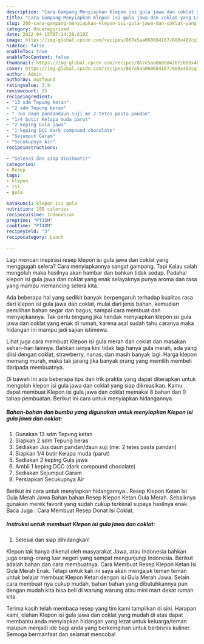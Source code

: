 ```yaml
---
description: "Cara Gampang Menyiapkan Klepon isi gula jawa dan coklat yang Lezat, Buat Buka Puasa Sempurna"
title: "Cara Gampang Menyiapkan Klepon isi gula jawa dan coklat yang Lezat, Buat Buka Puasa Sempurna"
slug: 200-cara-gampang-menyiapkan-klepon-isi-gula-jawa-dan-coklat-yang-lezat-buat-buka-puasa-sempurna
category: Uncategorized
date: 2022-04-15T07:14:28.610Z
image: https://img-global.cpcdn.com/recipes/867e5aa060684167/680x482cq70/klepon-isi-gula-jawa-dan-coklat-foto-resep-utama.jpg
hideToc: false
enableToc: true
enableTocContent: false
thumbnail: https://img-global.cpcdn.com/recipes/867e5aa060684167/680x482cq70/klepon-isi-gula-jawa-dan-coklat-foto-resep-utama.jpg
cover: https://img-global.cpcdn.com/recipes/867e5aa060684167/680x482cq70/klepon-isi-gula-jawa-dan-coklat-foto-resep-utama.jpg
author: Admin
authorAv: notfound
ratingvalue: 3.9
reviewcount: 25
recipeingredient:
- "13 sdm Tepung ketan"
- "2 sdm Tepung beras"
- " Jus daun pandandaun suji me 2 tetes pasta pandan"
- "1/4 butir Kelapa muda parut"
- "2 keping Gula jawa"
- "1 keping DCC dark compound chocolate"
- "Sejumput Garam"
- "Secukupnya Air"
recipeinstructions:

- "Selesai dan siap dinikmati!"
categories:
- Resep
tags:
- klepon
- isi
- gula

katakunci: klepon isi gula 
nutrition: 109 calories
recipecuisine: Indonesian
preptime: "PT35M"
cooktime: "PT48M"
recipeyield: "3"
recipecategory: Lunch

---
```



Lagi mencari inspirasi resep klepon isi gula jawa dan coklat yang menggugah selera? Cara menyiapkannya sangat gampang. Tapi Kalau salah mengolah maka hasilnya akan hambar dan bahkan tidak sedap. Padahal klepon isi gula jawa dan coklat yang enak selayaknya punya aroma dan rasa yang mampu memancing selera kita.


Ada beberapa hal yang sedikit banyak berpengaruh terhadap kualitas rasa dari klepon isi gula jawa dan coklat, mulai dari jenis bahan, kemudian pemilihan bahan segar dan bagus, sampai cara membuat dan menyajikannya. Tak perlu bingung jika hendak menyiapkan klepon isi gula jawa dan coklat yang enak di rumah, karena asal sudah tahu caranya maka hidangan ini mampu jadi sajian istimewa.

Lihat juga cara membuat Klepon isi gula merah dan coklat dan masakan sehari-hari lainnya. Bahkan isinya kini tidak lagi hanya gula merah, ada yang diisi dengan coklat, strawberry, nanas, dan masih banyak lagi. Harga klepon memang murah, maka tak jarang jika banyak orang yang memilih membeli daripada membuatnya.


Di bawah ini ada beberapa tips dan trik praktis yang dapat diterapkan untuk mengolah klepon isi gula jawa dan coklat yang siap dikreasikan. Kamu dapat membuat Klepon isi gula jawa dan coklat memakai 8 bahan dan 0 tahap pembuatan. Berikut ini cara untuk menyiapkan hidangannya.

<!--inarticleads1-->

##### Bahan-bahan dan bumbu yang digunakan untuk menyiapkan Klepon isi gula jawa dan coklat:

1. Gunakan 13 sdm Tepung ketan
1. Siapkan 2 sdm Tepung beras
1. Sediakan  Jus daun pandan/daun suji (me: 2 tetes pasta pandan)
1. Siapkan 1/4 butir Kelapa muda (parut)
1. Sediakan 2 keping Gula jawa
1. Ambil 1 keping DCC (dark compound chocolate)
1. Sediakan Sejumput Garam
1. Persiapkan Secukupnya Air


Berikut ini cara untuk menyiapkan hidangannya.. Resep Klepon Ketan Isi Gula Merah Jawa Bahan bahan Resep Klepon Ketan Gula Merah. Sebaiknya gunakan merek favorit yang sudah cukup terkenal supaya hasilnya enak. Baca Juga : Cara Membuat Resep Donat Isi Coklat. 

<!--inarticleads2-->

##### Instruksi untuk membuat Klepon isi gula jawa dan coklat:


1. Selesai dan siap dihidangkan!

Klepon tak hanya dikenal oleh masyarakat Jawa, atau Indonesia bahkan juga orang-orang luar negeri yang sempat mengunjungi Indonesia. Berikut adalah bahan dan cara membuatnya. Cara Membuat Resep Klepon Ketan Isi Gula Merah Enak. Tetapi untuk kali ini saya akan mengajak teman teman untuk belajar membuat Klepon Ketan dengan isi Gula Merah Jawa. Selain cara membuat nya cukup mudah, bahan bahan yang dibutuhkannya pun dengan mudah kita bisa beli di warung warung atau mini mart dekat rumah kita. 

Terima kasih telah membaca resep yang tim kami tampilkan di sini. Harapan kami, olahan Klepon isi gula jawa dan coklat yang mudah di atas dapat membantu anda menyiapkan hidangan yang lezat untuk keluarga/teman maupun menjadi ide bagi anda yang berkeinginan untuk berbisnis kuliner. Semoga bermanfaat dan selamat mencoba!

